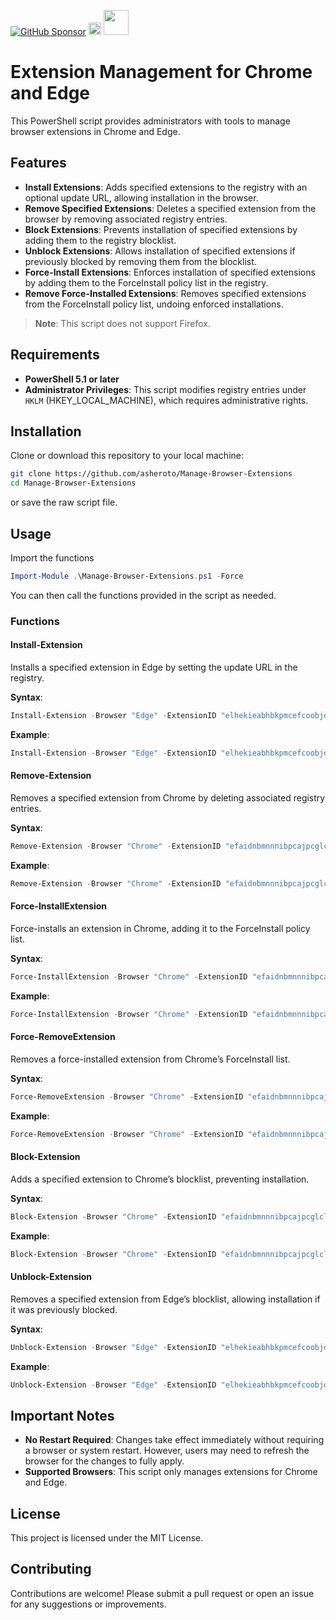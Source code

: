 [![GitHub Sponsor](https://img.shields.io/github/sponsors/asheroto?label=Sponsor&logo=GitHub)](https://github.com/sponsors/asheroto?frequency=one-time&sponsor=asheroto)
<a href="https://ko-fi.com/asheroto"><img src="https://ko-fi.com/img/githubbutton_sm.svg" alt="Ko-Fi Button" height="20px"></a>
<a href="https://www.buymeacoffee.com/asheroto"><img src="https://img.buymeacoffee.com/button-api/?text=Buy me a coffee&emoji=&slug=Manage-Browser-Extensions&button_colour=FFDD00&font_colour=000000&font_family=Lato&outline_colour=000000&coffee_colour=ffffff)" height="40px"></a>

# Extension Management for Chrome and Edge

This PowerShell script provides administrators with tools to manage browser extensions in Chrome and Edge.

## Features

- **Install Extensions**: Adds specified extensions to the registry with an optional update URL, allowing installation in the browser.
- **Remove Specified Extensions**: Deletes a specified extension from the browser by removing associated registry entries.
- **Block Extensions**: Prevents installation of specified extensions by adding them to the registry blocklist.
- **Unblock Extensions**: Allows installation of specified extensions if previously blocked by removing them from the blocklist.
- **Force-Install Extensions**: Enforces installation of specified extensions by adding them to the ForceInstall policy list in the registry.
- **Remove Force-Installed Extensions**: Removes specified extensions from the ForceInstall policy list, undoing enforced installations.

> **Note**: This script does not support Firefox.

## Requirements

- **PowerShell 5.1 or later**
- **Administrator Privileges**: This script modifies registry entries under `HKLM` (HKEY_LOCAL_MACHINE), which requires administrative rights.

## Installation

Clone or download this repository to your local machine:

```bash
git clone https://github.com/asheroto/Manage-Browser-Extensions
cd Manage-Browser-Extensions
```

or save the raw script file.

## Usage

Import the functions

```powershell
Import-Module .\Manage-Browser-Extensions.ps1 -Force
```

You can then call the functions provided in the script as needed.

### Functions

#### Install-Extension

Installs a specified extension in Edge by setting the update URL in the registry.

**Syntax**:
```powershell
Install-Extension -Browser "Edge" -ExtensionID "elhekieabhbkpmcefcoobjddigjcaadp"
```

**Example**:
```powershell
Install-Extension -Browser "Edge" -ExtensionID "elhekieabhbkpmcefcoobjddigjcaadp"
```

#### Remove-Extension

Removes a specified extension from Chrome by deleting associated registry entries.

**Syntax**:
```powershell
Remove-Extension -Browser "Chrome" -ExtensionID "efaidnbmnnnibpcajpcglclefindmkaj"
```

**Example**:
```powershell
Remove-Extension -Browser "Chrome" -ExtensionID "efaidnbmnnnibpcajpcglclefindmkaj"
```

#### Force-InstallExtension

Force-installs an extension in Chrome, adding it to the ForceInstall policy list.

**Syntax**:
```powershell
Force-InstallExtension -Browser "Chrome" -ExtensionID "efaidnbmnnnibpcajpcglclefindmkaj"
```

**Example**:
```powershell
Force-InstallExtension -Browser "Chrome" -ExtensionID "efaidnbmnnnibpcajpcglclefindmkaj"
```

#### Force-RemoveExtension

Removes a force-installed extension from Chrome’s ForceInstall list.

**Syntax**:
```powershell
Force-RemoveExtension -Browser "Chrome" -ExtensionID "efaidnbmnnnibpcajpcglclefindmkaj"
```

**Example**:
```powershell
Force-RemoveExtension -Browser "Chrome" -ExtensionID "efaidnbmnnnibpcajpcglclefindmkaj"
```

#### Block-Extension

Adds a specified extension to Chrome’s blocklist, preventing installation.

**Syntax**:
```powershell
Block-Extension -Browser "Chrome" -ExtensionID "efaidnbmnnnibpcajpcglclefindmkaj"
```

**Example**:
```powershell
Block-Extension -Browser "Chrome" -ExtensionID "efaidnbmnnnibpcajpcglclefindmkaj"
```

#### Unblock-Extension

Removes a specified extension from Edge’s blocklist, allowing installation if it was previously blocked.

**Syntax**:
```powershell
Unblock-Extension -Browser "Edge" -ExtensionID "elhekieabhbkpmcefcoobjddigjcaadp"
```

**Example**:
```powershell
Unblock-Extension -Browser "Edge" -ExtensionID "elhekieabhbkpmcefcoobjddigjcaadp"
```

## Important Notes

- **No Restart Required**: Changes take effect immediately without requiring a browser or system restart. However, users may need to refresh the browser for the changes to fully apply.
- **Supported Browsers**: This script only manages extensions for Chrome and Edge.

## License

This project is licensed under the MIT License.

## Contributing

Contributions are welcome! Please submit a pull request or open an issue for any suggestions or improvements.